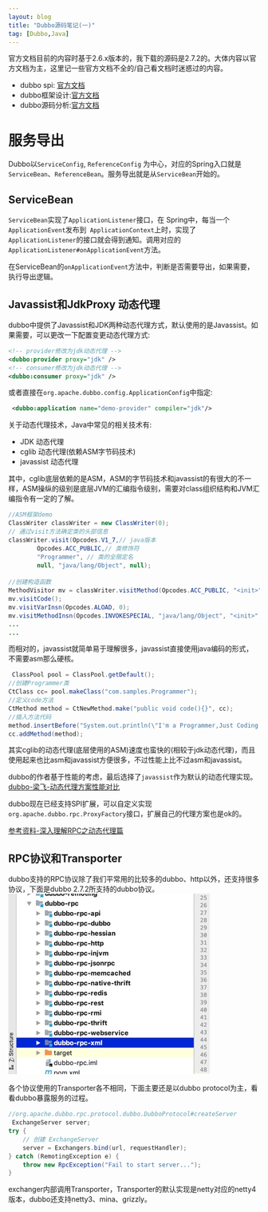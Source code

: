 ```yaml
---
layout: blog
title: "Dubbo源码笔记(一)"
tag: [Dubbo,Java]
---
```

官方文档目前的内容时基于2.6.x版本的，我下载的源码是2.7.2的。大体内容以官方文档为主，这里记一些官方文档不全的/自己看文档时迷惑过的内容。

+ dubbo spi: [官方文档](http://dubbo.apache.org/zh-cn/docs/source_code_guide/adaptive-extension.html)
+ dubbo框架设计:[官方文档](http://dubbo.apache.org/zh-cn/docs/dev/design.html)
+ dubbo源码分析:[官方文档](http://dubbo.apache.org/zh-cn/docs/source_code_guide/export-service.html)

# 服务导出
Dubbo以`ServiceConfig`, `ReferenceConfig` 为中心，对应的Spring入口就是`ServiceBean`、`ReferenceBean`。服务导出就是从`ServiceBean`开始的。

## ServiceBean
`ServiceBean`实现了`ApplicationListener`接口，在 Spring中，每当一个`ApplicationEvent`发布到` ApplicationContext`上时，实现了`ApplicationListener`的接口就会得到通知。调用对应的`ApplicationListener#onApplicationEvent`方法。

在ServiceBean的`onApplicationEvent`方法中，判断是否需要导出，如果需要，执行导出逻辑。

## Javassist和JdkProxy 动态代理
dubbo中提供了Javassist和JDK两种动态代理方式，默认使用的是Javassist。如果需要，可以更改一下配置变更动态代理方式:
```xml
<!-- provider修改为jdk动态代理 -->
<dubbo:provider proxy="jdk" />
<!-- consumer修改为jdk动态代理 -->
<dubbo:consumer proxy="jdk" />
```
或者直接在`org.apache.dubbo.config.ApplicationConfig`中指定:
```xml
 <dubbo:application name="demo-provider" compiler="jdk"/>
```
关于动态代理技术，Java中常见的相关技术有:
+ JDK 动态代理
+ cglib 动态代理(依赖ASM字节码技术)
+ javassist 动态代理

其中，cglib底层依赖的是ASM，ASM的字节码技术和javassist的有很大的不一样，ASM操纵的级别是底层JVM的汇编指令级别，需要对class组织结构和JVM汇编指令有一定的了解。
```java
//ASM框架demo
ClassWriter classWriter = new ClassWriter(0);  
// 通过visit方法确定类的头部信息  
classWriter.visit(Opcodes.V1_7,// java版本  
        Opcodes.ACC_PUBLIC,// 类修饰符  
        "Programmer", // 类的全限定名  
        null, "java/lang/Object", null);  
    
//创建构造函数  
MethodVisitor mv = classWriter.visitMethod(Opcodes.ACC_PUBLIC, "<init>", "()V", null, null);  
mv.visitCode();  
mv.visitVarInsn(Opcodes.ALOAD, 0);  
mv.visitMethodInsn(Opcodes.INVOKESPECIAL, "java/lang/Object", "<init>","()V");  
...
...
```
而相对的，javassist就简单易于理解很多，javassist直接使用java编码的形式，不需要asm那么硬核。
```java
 ClassPool pool = ClassPool.getDefault();  
//创建Programmer类       
CtClass cc= pool.makeClass("com.samples.Programmer");  
//定义code方法  
CtMethod method = CtNewMethod.make("public void code(){}", cc);  
//插入方法代码  
method.insertBefore("System.out.println(\"I'm a Programmer,Just Coding.....\");");  
cc.addMethod(method);  
```
其实cglib的动态代理(底层使用的ASM)速度也蛮快的(相较于jdk动态代理)，而且使用起来也比asm和javassist方便很多，不过性能上比不过asm和javassist。

dubbo的作者基于性能的考虑，最后选择了`javassist`作为默认的动态代理实现。[dubbo-梁飞-动态代理方案性能对比](https://javatar.iteye.com/blog/814426)

dubbo现在已经支持SPI扩展，可以自定义实现`org.apache.dubbo.rpc.ProxyFactory`接口，扩展自己的代理方案也是ok的。

[参考资料-深入理解RPC之动态代理篇](https://www.cnkirito.moe/rpc-dynamic-proxy/)

## RPC协议和Transporter
dubbo支持的RPC协议除了我们平常用的比较多的dubbo、http以外，还支持很多协议，下面是dubbo 2.7.2所支持的dubbo协议。
![dubbo支持的rpc协议](https://raw.githubusercontent.com/RussXia/RussXia.github.io/master/_pic/dubbo_rpc_protocol.jpg)

各个协议使用的Transporter各不相同，下面主要还是以dubbo protocol为主，看看dubbo暴露服务的过程。
```java
//org.apache.dubbo.rpc.protocol.dubbo.DubboProtocol#createServer
 ExchangeServer server;
try {
    // 创建 ExchangeServer
    server = Exchangers.bind(url, requestHandler);
} catch (RemotingException e) {
    throw new RpcException("Fail to start server...");
}
```
exchanger内部调用Transporter，Transporter的默认实现是netty对应的netty4版本，dubbo还支持netty3、mina、grizzly。
